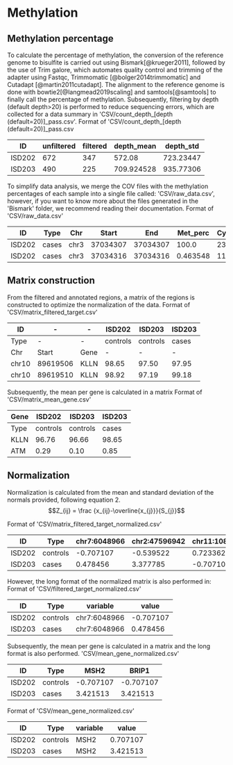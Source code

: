 # Methylation
## Methylation percentage
To calculate the percentage of methylation, the conversion of the
reference genome to bisulfite is carried out using
Bismark[@krueger2011], followed by the use of Trim galore, which
automates quality control and trimming of the adapter using Fastqc,
Trimmomatic [@bolger2014trimmomatic] and Cutadapt [@martin2011cutadapt].
The alignment to the reference genome is done with
bowtie2[@langmead2019scaling] and samtools[@samtools] to finally call
the percentage of methylation. Subsequently, filtering by depth (default
depth\>20) is performed to reduce sequencing errors, which are collected
for a data summary in 'CSV/count_depth\_\[depth
(default=20)\]\_pass.csv'.
Format of 'CSV/count_depth\_\[depth (default=20)\]\_pass.csv

| ID     | unfiltered | filtered | depth_mean | depth_std  |
|--------|------------|----------|------------|------------|
| ISD202 | 672        | 347      | 572.08     | 723.23447  |
| ISD203 | 490        | 225      | 709.924528 | 935.77306  |


To simplify data analysis, we merge the COV files with the methylation
percentages of each sample into a single file called:
'CSV/raw_data.csv', however, if you want to know more about the files
generated in the 'Bismark' folder, we recommend reading their
documentation. 
Format of 'CSV/raw_data.csv'

| ID     | Type  | Chr  | Start     | End       | Met_perc | Cyt_Met | Cyt_NoMet | Depth |
|--------|-------|------|-----------|-----------|----------|---------|-----------|-------|
| ISD202 | cases | chr3 | 37034307  | 37034307  | 100.0    | 2383    | 0         | 2383  |
| ISD202 | cases | chr3 | 37034316  | 37034316  | 0.463548 | 11      | 2362      | 2373  |


## Matrix construction

From the filtered and annotated regions, a matrix of the regions is
constructed to optimize the normalization of the data.
Format of 'CSV/matrix_filtered_target.csv'

| ID     | -  | -  | ISD202   | ISD203   | ISD203   |
|--------|----|----|----------|----------|----------|
| Type   | -  | -  | controls | controls | cases    |
| Chr    | Start | Gene | -  | -  | -  |
| chr10  | 89619506 | KLLN | 98.65 | 97.50 | 97.95 |
| chr10  | 89619510 | KLLN | 98.92 | 97.19 | 99.18 |


Subsequently, the mean per gene is calculated in a matrix
Format of 'CSV/matrix_mean_gene.csv'

| Gene | ISD202   | ISD203   | ISD203   |
|------|----------|----------|----------|
| Type | controls | controls | cases    |
| KLLN | 96.76    | 96.66    | 98.65    |
| ATM  | 0.29     | 0.10     | 0.85     |

## Normalization

Normalization is calculated from the mean and standard deviation of the
normals provided, following equation 2.
$$Z_{ij} = \frac {x_{ij}-\overline{x_{j}}}{S_{j}}$$

Format of 'CSV/matrix_filtered_target_normalized.csv'

| ID     | Type     | chr7:6048966 | chr2:47596942 | chr11:108093572 |
|--------|----------|--------------|---------------|-----------------|
| ISD202 | controls | -0.707107    | -0.539522     | 0.723362        |
| ISD203 | cases    | 0.478456     | 3.377785      | -0.707107       |


However, the long format of the normalized matrix is also performed in:
Format of 'CSV/filtered_target_normalized.csv'

| ID     | Type     | variable    | value    |
|--------|----------|-------------|----------|
| ISD202 | controls | chr7:6048966 | -0.707107 |
| ISD203 | cases    | chr7:6048966 | 0.478456 |

Subsequently, the mean per gene is calculated in a matrix and the long
format is also performed. 
'CSV/mean_gene_normalized.csv'

| ID     | Type     | MSH2     | BRIP1    |
|--------|----------|----------|----------|
| ISD202 | controls | -0.707107 | -0.707107 |
| ISD203 | cases    | 3.421513 | 3.421513 |


Format of 'CSV/mean_gene_normalized.csv'

| ID     | Type     | variable | value    |
|--------|----------|----------|----------|
| ISD202 | controls | MSH2     | 0.707107 |
| ISD203 | cases    | MSH2     | 3.421513 |

